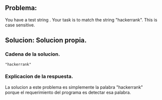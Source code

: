 ## Problema:

You have a test string . Your task is to match the string "hackerrank". This is case sensitive.

## Solucion: **Solucion propia**.

### Cadena de la solucion.
```
"hackerrank"
``` 

### Explicacion de la respuesta.
La solucion a este problema es simplemente la palabra "hackerrank" porque el requerimiento del programa es detectar esa palabra.
